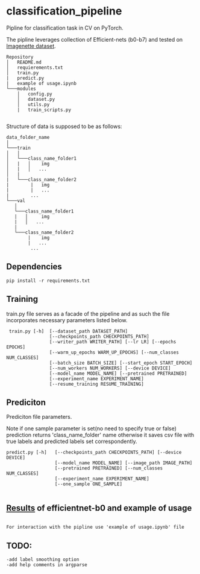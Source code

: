 # classification_pipeline
Pipline for classification task in CV on PyTorch.


The pipline leverages collection of Efficient-nets (b0-b7) and 
tested on [Imagenette dataset](https://github.com/fastai/imagenette). 

```
Repository
│   README.md
│   requierements.txt    
│   train.py
|   predict.py
|   example of usage.ipynb
└───modules
    │   config.py
    │   dataset.py
    │   utils.py
    |   train_scripts.py
    
```

Structure of data is supposed to be as follows:

```
data_folder_name
│
└───train
│   │  
│   └───class_name_folder1
│   |   │    img
│   |   │   ...
│   |       
|   └───class_name_folder2
|        |   img
|        |   ...
|        ...
└───val
   │  
   └───class_name_folder1
   |   │     img
   |   │   ...
   |       
   └───class_name_folder2
        |    img
        |   ...
         ...

```

## Dependencies
~~~~
pip install -r requirements.txt
~~~~
## Training
train.py file serves as a facade of the pipeline and as such
the file incorporates necessary parameters listed below.  
~~~
 train.py [-h]  [--dataset_path DATASET_PATH]
                [--checkpoints_path CHECKPOINTS_PATH]
                [--writer_path WRITER_PATH] [--lr LR] [--epochs EPOCHS]
                [--warm_up_epochs WARM_UP_EPOCHS] [--num_classes NUM_CLASSES]
                [--batch_size BATCH_SIZE] [--start_epoch START_EPOCH]
                [--num_workers NUM_WORKERS] [--device DEVICE]
                [--model_name MODEL_NAME] [--pretrained PRETRAINED]
                [--experiment_name EXPERIMENT_NAME]
                [--resume_training RESUME_TRAINING]
~~~
## Prediciton
Prediciton file parameters.

Note if one sample parameter is set(no need to specify true or false)
prediction returns 'class_name_folder' name
otherwise it saves csv file with true labels and predicted labels
set correspondently.
~~~
predict.py [-h]   [--checkpoints_path CHECKPOINTS_PATH] [--device DEVICE]
                  [--model_name MODEL_NAME] [--image_path IMAGE_PATH]
                  [--pretrained PRETRAINED] [--num_classes NUM_CLASSES]
                  [--experiment_name EXPERIMENT_NAME]
                  [--one_sample ONE_SAMPLE]
 
~~~ 
## [Results](https://tensorboard.dev/experiment/9LbZmsE5Tri4TGudWV5MFg/#scalars) of efficientnet-b0 and example of usage
~~~

For interaction with the pipline use 'example of usage.ipynb' file

~~~
## TODO:
~~~
-add label smoothing option
-add help comments in argparse
